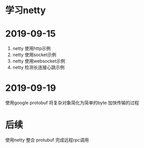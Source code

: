 # 学习netty
# 2019-09-15
1. netty 使用http示例
2. netty 使用socket示例
3. netty 使用websocket示例
4. netty 检测长连接心跳示例
# 2019-09-19
使用google protobuf 将复杂对象简化为简单的byte 加快传输的过程
# 后续
使用netty 整合 protubuf 完成远程rpc调用
